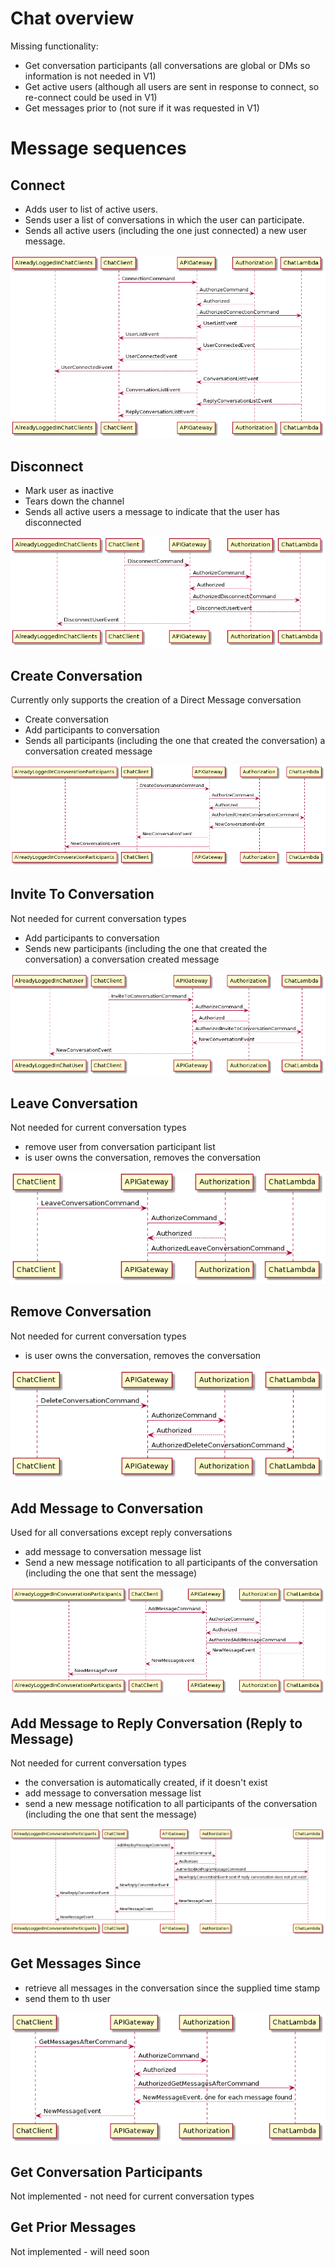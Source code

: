 # Chat overview

Missing functionality:

- Get conversation participants (all conversations are global or DMs so information is not needed in V1)
- Get active users (although all users are sent in response to connect, so re-connect could be used in V1)
- Get messages prior to (not sure if it was requested in V1)

# Message sequences

## Connect

- Adds user to list of active users.
- Sends user a list of conversations in which the user can participate.
- Sends all active users (including the one just connected) a new user message.

![connect](plantumldiagrams/artefacts/connect.png)

## Disconnect

- Mark user as inactive
- Tears down the channel
- Sends all active users a message to indicate that the user has disconnected

![disconnect](plantumldiagrams/artefacts/disconnect.png)

## Create Conversation

Currently only supports the creation of a Direct Message conversation

- Create conversation
- Add participants to conversation
- Sends all participants (including the one that created the conversation) a conversation created message

![create conversation](plantumldiagrams/artefacts/createconversation.png)

## Invite To Conversation

Not needed for current conversation types

- Add participants to conversation
- Sends new participants (including the one that created the conversation) a conversation created message

![invite to  conversation](plantumldiagrams/artefacts/invitetoconversation.png)

## Leave Conversation

Not needed for current conversation types

- remove user from conversation participant list
- is user owns the conversation, removes the conversation

![leave conversation](plantumldiagrams/artefacts/leaveconversation.png)

## Remove Conversation

Not needed for current conversation types

- is user owns the conversation, removes the conversation

![remove conversation](plantumldiagrams/artefacts/deleteconversation.png)

## Add Message to Conversation

Used for all conversations except reply conversations

- add message to conversation message list
- Send a new message notification to all participants of the conversation (including the one that sent the message)

![add message to conversation](plantumldiagrams/artefacts/sendmessage.png)

## Add Message to Reply Conversation (Reply to Message)

Not needed for current conversation types

- the conversation is automatically created, if it doesn't exist
- add message to conversation message list
- send a new message notification to all participants of the conversation (including the one that sent the message)

![reply to message](plantumldiagrams/artefacts/sendreplymessage.png)

## Get Messages Since

- retrieve all messages in the conversation since the supplied time stamp
- send them to th user

![get messages since](plantumldiagrams/artefacts/getconversationmessagesaftercommand.png)

## Get Conversation Participants

Not implemented - not need for current conversation types

## Get Prior Messages

Not implemented - will need soon
